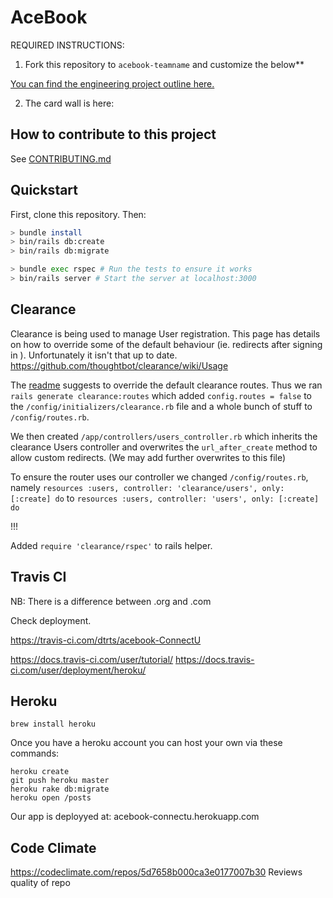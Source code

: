 # AceBook

REQUIRED INSTRUCTIONS:

1. Fork this repository to `acebook-teamname` and customize
the below**

[You can find the engineering project outline here.](https://github.com/makersacademy/course/tree/master/engineering_projects/rails)

2. The card wall is here: <please update>

## How to contribute to this project
See [CONTRIBUTING.md](CONTRIBUTING.md)

## Quickstart

First, clone this repository. Then:

```bash
> bundle install
> bin/rails db:create
> bin/rails db:migrate

> bundle exec rspec # Run the tests to ensure it works
> bin/rails server # Start the server at localhost:3000
```

## Clearance
Clearance is being used to manage User registration.
This page has details on how to override some of the default behaviour (ie. redirects after signing in ).
Unfortunately it isn't that up to date.
https://github.com/thoughtbot/clearance/wiki/Usage

The [readme](https://github.com/thoughtbot/clearance) suggests to override the default clearance routes.
Thus we ran `rails generate clearance:routes` which added `config.routes = false` to the `/config/initializers/clearance.rb` file and a whole bunch of stuff to `/config/routes.rb`.

We then created `/app/controllers/users_controller.rb` which inherits the clearance Users controller and overwrites the `url_after_create` method to allow custom redirects. (We may add further overwrites to this file)

To ensure the router uses our controller we changed `/config/routes.rb`, namely
`resources :users, controller: 'clearance/users', only: [:create] do`
to
`resources :users, controller: 'users', only: [:create] do`


!!!

Added `require 'clearance/rspec'` to rails helper.

## Travis CI
NB: There is a difference between .org and .com

Check deployment.

https://travis-ci.com/dtrts/acebook-ConnectU


https://docs.travis-ci.com/user/tutorial/
https://docs.travis-ci.com/user/deployment/heroku/



## Heroku
```
brew install heroku
```
Once you have a heroku account you can host your own via these commands:
```
heroku create
git push heroku master
heroku rake db:migrate
heroku open /posts
```

Our app is deployyed at: acebook-connectu.herokuapp.com




## Code Climate
https://codeclimate.com/repos/5d7658b000ca3e0177007b30
Reviews quality of repo
